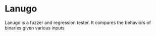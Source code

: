 # Lanugo

Lanugo is a fuzzer and regression tester. It compares the behaviors of
binaries given various inputs
